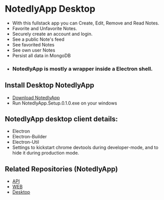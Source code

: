 # NotedlyApp Desktop
- With this fullstack app you can Create, Edit, Remove and Read Notes.
- Favorite and Unfavorite Notes.
- Securely create an account and login.
- See a public Note's feed 
- See favorited Notes 
- See own user Notes
- Persist all data in MongoDB
- ### NotedlyApp is mostly a wrapper inside a Electron shell. 



## Install Desktop NotedlyApp

- [Download NotedlyApp](https://github.com/d1gitalflow/NotedlyApp/releases/download/v0.1.0/NotedlyApp.Setup.0.1.0.exe)
- Run NotedlyApp.Setup.0.1.0.exe on your windows

## NotedlyApp desktop client details:

- Electron
- Electron-Builder
- Electron-Util
- Settings to kickstart chrome devtools during developer-mode, and to hide it during production mode.





## Related Repositories (NotedlyApp)

- [API](https://github.com/d1gitalflow/NotedlyApp/tree/master/api)
- [WEB](https://github.com/d1gitalflow/NotedlyApp/tree/master/web)
- [Desktop](https://github.com/d1gitalflow/NotedlyApp/tree/master/desktop)
